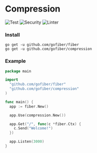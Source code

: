 # Compression

![Test](https://github.com/gofiber/compression/workflows/Test/badge.svg)
![Security](https://github.com/gofiber/compression/workflows/Security/badge.svg)
![Linter](https://github.com/gofiber/compression/workflows/Linter/badge.svg)

### Install
```
go get -u github.com/gofiber/fiber
go get -u github.com/gofiber/compression
```
### Example
```go
package main

import 
  "github.com/gofiber/fiber"
  "github.com/gofiber/compression"
)

func main() {
  app := fiber.New()

  app.Use(compression.New())

  app.Get("/", func(c *fiber.Ctx) {
    c.Send("Welcome!")
  })

  app.Listen(3000)
}
```
